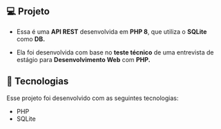 ## 💻 Projeto

- Essa é uma **API REST** desenvolvida em **PHP 8**, que utiliza o **SQLite** como **DB.**

- Ela foi desenvolvida com base no **teste técnico** de uma entrevista de estágio para **Desenvolvimento Web** com **PHP.**

## 🚀 Tecnologias

Esse projeto foi desenvolvido com as seguintes tecnologias:
- PHP
- SQLite
